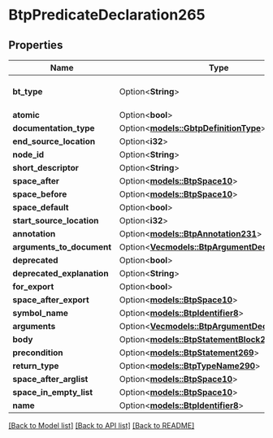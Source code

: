 # BtpPredicateDeclaration265

## Properties

Name | Type | Description | Notes
------------ | ------------- | ------------- | -------------
**bt_type** | Option<**String**> | Type of JSON object. | [optional]
**atomic** | Option<**bool**> |  | [optional]
**documentation_type** | Option<[**models::GbtpDefinitionType**](GBTPDefinitionType.md)> |  | [optional]
**end_source_location** | Option<**i32**> |  | [optional]
**node_id** | Option<**String**> |  | [optional]
**short_descriptor** | Option<**String**> |  | [optional]
**space_after** | Option<[**models::BtpSpace10**](BTPSpace-10.md)> |  | [optional]
**space_before** | Option<[**models::BtpSpace10**](BTPSpace-10.md)> |  | [optional]
**space_default** | Option<**bool**> |  | [optional]
**start_source_location** | Option<**i32**> |  | [optional]
**annotation** | Option<[**models::BtpAnnotation231**](BTPAnnotation-231.md)> |  | [optional]
**arguments_to_document** | Option<[**Vec<models::BtpArgumentDeclaration232>**](BTPArgumentDeclaration-232.md)> |  | [optional]
**deprecated** | Option<**bool**> |  | [optional]
**deprecated_explanation** | Option<**String**> |  | [optional]
**for_export** | Option<**bool**> |  | [optional]
**space_after_export** | Option<[**models::BtpSpace10**](BTPSpace-10.md)> |  | [optional]
**symbol_name** | Option<[**models::BtpIdentifier8**](BTPIdentifier-8.md)> |  | [optional]
**arguments** | Option<[**Vec<models::BtpArgumentDeclaration232>**](BTPArgumentDeclaration-232.md)> |  | [optional]
**body** | Option<[**models::BtpStatementBlock271**](BTPStatementBlock-271.md)> |  | [optional]
**precondition** | Option<[**models::BtpStatement269**](BTPStatement-269.md)> |  | [optional]
**return_type** | Option<[**models::BtpTypeName290**](BTPTypeName-290.md)> |  | [optional]
**space_after_arglist** | Option<[**models::BtpSpace10**](BTPSpace-10.md)> |  | [optional]
**space_in_empty_list** | Option<[**models::BtpSpace10**](BTPSpace-10.md)> |  | [optional]
**name** | Option<[**models::BtpIdentifier8**](BTPIdentifier-8.md)> |  | [optional]

[[Back to Model list]](../README.md#documentation-for-models) [[Back to API list]](../README.md#documentation-for-api-endpoints) [[Back to README]](../README.md)


